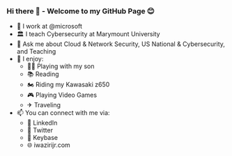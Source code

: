### Hi there 👋 - Welcome to my GitHub Page 😊
- 🏢 I work at @microsoft
- 🏛 I teach Cybersecurity at Marymount University
- 💬 Ask me about Cloud & Network Security, US National & Cybersecurity, and Teaching
- 🎈 I enjoy:
  - 👶🏾 Playing with my son 
  - 📚 Reading
  - 🏍 Riding my Kawasaki z650
  - 🎮 Playing Video Games
  - ✈ Traveling
- 📫 You can connect with me via:
  - 📄 LinkedIn
  - 🦜 Twitter
  - 🔐 Keybase
  - 🌐 iwazirijr.com

<!--
**iwazirijr/iwazirijr** is a ✨ _special_ ✨ repository because its `README.md` (this file) appears on your GitHub profile.

Here are some ideas to get you started:

- 🔭 I’m currently working on ...
- 🌱 I’m currently learning ...
- 👯 I’m looking to collaborate on ...
- 🤔 I’m looking for help with ...
- 📫 How to reach me: ...
- 😄 Pronouns: ...
- ⚡ Fun fact: ...
- This is me 😄
- 🔭 I’m currently working on one of the many amazing @microsoft AzureGov projects 
🔭 I’m currently working on
💬 Ask me about Cybersecurity
-->
